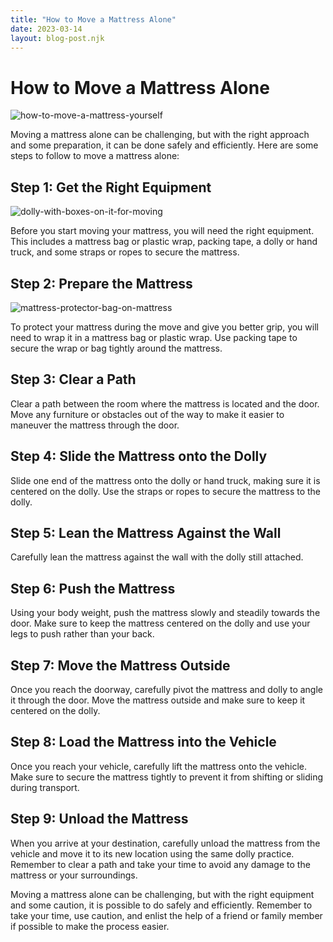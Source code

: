 ```yaml
---
title: "How to Move a Mattress Alone"
date: 2023-03-14
layout: blog-post.njk
---
```


# How to Move a Mattress Alone

![how-to-move-a-mattress-yourself](/images/blog/Most-Attractive-Youtube-Thumbnail-2023-03-13T183801.296-1024x576.png)

Moving a mattress alone can be challenging, but with the right approach and some preparation, it can be done safely and efficiently. Here are some steps to follow to move a mattress alone:

## Step 1: Get the Right Equipment

![dolly-with-boxes-on-it-for-moving](/images/blog/Add-a-heading-2023-03-13T090605.925-1024x819.png)

Before you start moving your mattress, you will need the right equipment. This includes a mattress bag or plastic wrap, packing tape, a dolly or hand truck, and some straps or ropes to secure the mattress.

## Step 2: Prepare the Mattress

![mattress-protector-bag-on-mattress](/images/blog/Add-a-heading-2023-03-13T090745.513-1024x819.png)

To protect your mattress during the move and give you better grip, you will need to wrap it in a mattress bag or plastic wrap. Use packing tape to secure the wrap or bag tightly around the mattress.

## Step 3: Clear a Path

Clear a path between the room where the mattress is located and the door. Move any furniture or obstacles out of the way to make it easier to maneuver the mattress through the door.

## Step 4: Slide the Mattress onto the Dolly

Slide one end of the mattress onto the dolly or hand truck, making sure it is centered on the dolly. Use the straps or ropes to secure the mattress to the dolly.

## Step 5: Lean the Mattress Against the Wall

Carefully lean the mattress against the wall with the dolly still attached.

## Step 6: Push the Mattress

Using your body weight, push the mattress slowly and steadily towards the door. Make sure to keep the mattress centered on the dolly and use your legs to push rather than your back.

## Step 7: Move the Mattress Outside

Once you reach the doorway, carefully pivot the mattress and dolly to angle it through the door. Move the mattress outside and make sure to keep it centered on the dolly.

## Step 8: Load the Mattress into the Vehicle

Once you reach your vehicle, carefully lift the mattress onto the vehicle. Make sure to secure the mattress tightly to prevent it from shifting or sliding during transport.

## Step 9: Unload the Mattress

When you arrive at your destination, carefully unload the mattress from the vehicle and move it to its new location using the same dolly practice. Remember to clear a path and take your time to avoid any damage to the mattress or your surroundings.

Moving a mattress alone can be challenging, but with the right equipment and some caution, it is possible to do safely and efficiently. Remember to take your time, use caution, and enlist the help of a friend or family member if possible to make the process easier.
